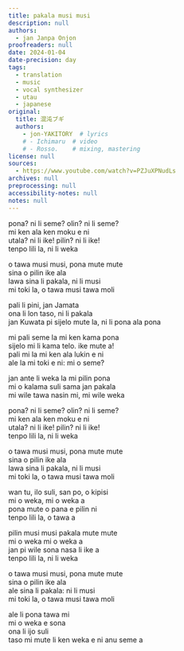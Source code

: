 ```yaml
---
title: pakala musi musi
description: null
authors:
  - jan Janpa Onjon
proofreaders: null
date: 2024-01-04
date-precision: day
tags:
  - translation
  - music
  - vocal synthesizer
  - utau
  - japanese
original:
  title: 混沌ブギ
  authors:
    - jon-YAKITORY  # lyrics
    # - Ichimaru  # video
    # - Rosso.    # mixing, mastering
license: null
sources:
  - https://www.youtube.com/watch?v=PZJuXPNudLs
archives: null
preprocessing: null
accessibility-notes: null
notes: null
---
```


pona? ni li seme? olin? ni li seme?  \
mi ken ala ken moku e ni  \
utala? ni li ike! pilin? ni li ike!  \
tenpo lili la, ni li weka

o tawa musi musi, pona mute mute  \
sina o pilin ike ala  \
lawa sina li pakala, ni li musi  \
mi toki la, o tawa musi tawa moli

pali li pini, jan Jamata  \
ona li lon taso, ni li pakala  \
jan Kuwata pi sijelo mute la, ni li pona ala pona

mi pali seme la mi ken kama pona  \
sijelo mi li kama telo. ike mute a!  \
pali mi la mi ken ala lukin e ni  \
ale la mi toki e ni: mi o seme?

jan ante li weka la mi pilin pona  \
mi o kalama suli sama jan pakala  \
mi wile tawa nasin mi, mi wile weka

pona? ni li seme? olin? ni li seme?  \
mi ken ala ken moku e ni  \
utala? ni li ike! pilin? ni li ike!  \
tenpo lili la, ni li weka

o tawa musi musi, pona mute mute  \
sina o pilin ike ala  \
lawa sina li pakala, ni li musi  \
mi toki la, o tawa musi tawa moli

wan tu, ilo suli, san po, o kipisi  \
mi o weka, mi o weka a  \
pona mute o pana e pilin ni  \
tenpo lili la, o tawa a

pilin musi musi pakala mute mute  \
mi o weka mi o weka a  \
jan pi wile sona nasa li ike a  \
tenpo lili la, ni li weka

o tawa musi musi, pona mute mute  \
sina o pilin ike ala  \
ale sina li pakala: ni li musi  \
mi toki la, o tawa musi tawa moli

ale li pona tawa mi  \
mi o weka e sona  \
ona li ijo suli  \
taso mi mute li ken weka e ni anu seme a


